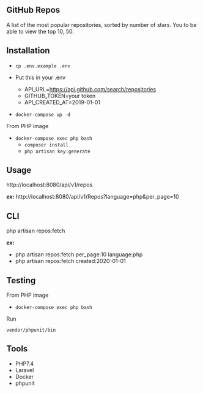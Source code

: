 ## GitHub Repos
A list of the most popular repositories, sorted by number of stars. 
You to be able to view the top 10, 50.

## Installation
* `cp .env.example .env`  
  
* Put this in your .env
  
   * API_URL=https://api.github.com/search/repositories
   * GITHUB_TOKEN=your token 
   * API_CREATED_AT=2019-01-01
    
* `docker-compose up -d` 

From PHP image
* `docker-compose exec php bash`
    * `composer install`
    * `php artisan key:generate`


    
## Usage
http://localhost:8080/api/v1/repos

_**ex:**_
http://localhost:8080/api/v1/Repos?language=php&per_page=10


## CLI

php artisan repos:fetch

_**ex:**_
* php artisan repos:fetch per_page:10 language:php
* php artisan repos:fetch created:2020-01-01


## Testing
From PHP image
* `docker-compose exec php bash`
  
Run

    vendor/phpunit/bin


## Tools
* PHP7.4
* Laravel
* Docker
* phpunit












    
